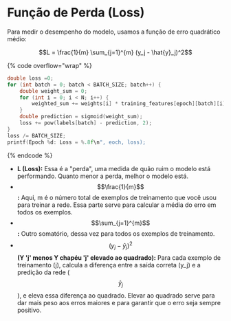 # Função de Perda (Loss)

Para medir o desempenho do modelo, usamos a função de erro quadrático médio:

$$L = \frac{1}{m} \sum_{j=1}^{m} (y_j - \hat{y}_j)^2$$

{% code overflow="wrap" %}
```c
double loss =0;
for (int batch = 0; batch < BATCH_SIZE; batch++) {
    double weight_sum = 0;
    for (int i = 0; i < N; i++) {
        weighted_sum += weights[i] * training_features[epoch][batch][i];
    }
    double prediction = sigmoid(weight_sum);
    loss += pow(labels[batch] - prediction, 2);
}
loss /= BATCH_SIZE;
printf(Epoch %d: Loss = %.8f\n", eoch, loss);
```
{% endcode %}

* **L (Loss):** Essa é a "perda", uma medida de quão ruim o modelo está performando. Quanto menor a perda, melhor o modelo está.
* $$\frac{1}{m}$$**:** Aqui, m é o número total de exemplos de treinamento que você usou para treinar a rede. Essa parte serve para calcular a média do erro em todos os exemplos.
* $$\sum_{j=1}^{m}$$**:** Outro somatório, dessa vez para todos os exemplos de treinamento.
* $$(y_j - \hat{y}_j)^2$$ **(Y 'j' menos Y chapéu 'j' elevado ao quadrado):** Para cada exemplo de treinamento (j), calcula a diferença entre a saída correta (y\_j) e a predição da rede ( $$\hat{y}_j$$), e eleva essa diferença ao quadrado. Elevar ao quadrado serve para dar mais peso aos erros maiores e para garantir que o erro seja sempre positivo.
